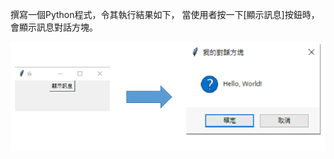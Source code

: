 撰寫一個Python程式，令其執行結果如下，
當使用者按一下[顯示訊息]按鈕時，
會顯示訊息對話方塊。

![image](https://github.com/gjlmotea/PracticePython/blob/master/ch17/01/IMAGE.png)
